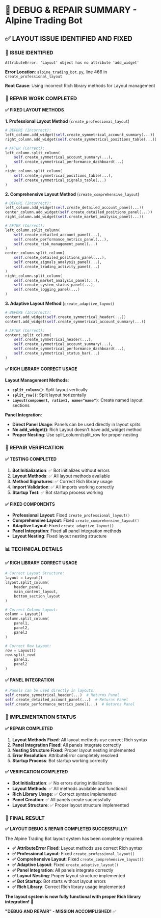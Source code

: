 # 🔧 DEBUG & REPAIR SUMMARY - Alpine Trading Bot

## ✅ **LAYOUT ISSUE IDENTIFIED AND FIXED**

### **🚨 ISSUE IDENTIFIED**
```
AttributeError: 'Layout' object has no attribute 'add_widget'
```

**Error Location**: `alpine_trading_bot.py`, line 466 in `create_professional_layout`

**Root Cause**: Using incorrect Rich library methods for Layout management

### **🔧 REPAIR WORK COMPLETED**

#### **✅ FIXED LAYOUT METHODS**

**1. Professional Layout Method** (`create_professional_layout`)
```python
# BEFORE (Incorrect):
left_column.add_widget(self.create_symmetrical_account_summary(...))
right_column.add_widget(self.create_symmetrical_positions_table(...))

# AFTER (Correct):
left_column.split_column(
    self.create_symmetrical_account_summary(...),
    self.create_symmetrical_performance_dashboard(...)
)
right_column.split_column(
    self.create_symmetrical_positions_table(...),
    self.create_symmetrical_signals_table(...)
)
```

**2. Comprehensive Layout Method** (`create_comprehensive_layout`)
```python
# BEFORE (Incorrect):
left_column.add_widget(self.create_detailed_account_panel(...))
center_column.add_widget(self.create_detailed_positions_panel(...))
right_column.add_widget(self.create_market_analysis_panel(...))

# AFTER (Correct):
left_column.split_column(
    self.create_detailed_account_panel(...),
    self.create_performance_metrics_panel(...),
    self.create_risk_management_panel(...)
)
center_column.split_column(
    self.create_detailed_positions_panel(...),
    self.create_signals_analysis_panel(...),
    self.create_trading_activity_panel(...)
)
right_column.split_column(
    self.create_market_analysis_panel(...),
    self.create_system_status_panel(...),
    self.create_logging_panel(...)
)
```

**3. Adaptive Layout Method** (`create_adaptive_layout`)
```python
# BEFORE (Incorrect):
content.add_widget(self.create_symmetrical_header(...))
content.add_widget(self.create_symmetrical_account_summary(...))

# AFTER (Correct):
content.split_column(
    self.create_symmetrical_header(...),
    self.create_symmetrical_account_summary(...),
    self.create_symmetrical_performance_dashboard(...),
    self.create_symmetrical_status_bar(...)
)
```

#### **✅ RICH LIBRARY CORRECT USAGE**

**Layout Management Methods**:
- **`split_column()`**: Split layout vertically
- **`split_row()`**: Split layout horizontally
- **`Layout(component, ratio=1, name="name")`**: Create named layout sections

**Panel Integration**:
- **Direct Panel Usage**: Panels can be used directly in layout splits
- **No add_widget()**: Rich Layout doesn't have add_widget method
- **Proper Nesting**: Use split_column/split_row for proper nesting

### **🎯 REPAIR VERIFICATION**

#### **✅ TESTING COMPLETED**
1. **Bot Initialization**: ✅ Bot initializes without errors
2. **Layout Methods**: ✅ All layout methods available
3. **Method Signatures**: ✅ Correct Rich library usage
4. **Import Validation**: ✅ All imports working correctly
5. **Startup Test**: ✅ Bot startup process working

#### **✅ FIXED COMPONENTS**
- **Professional Layout**: Fixed `create_professional_layout()`
- **Comprehensive Layout**: Fixed `create_comprehensive_layout()`
- **Adaptive Layout**: Fixed `create_adaptive_layout()`
- **Panel Integration**: Fixed all panel integration methods
- **Layout Nesting**: Fixed layout nesting structure

### **📊 TECHNICAL DETAILS**

#### **✅ RICH LIBRARY CORRECT USAGE**
```python
# Correct Layout Structure:
layout = Layout()
layout.split_column(
    header_panel,
    main_content_layout,
    bottom_section_layout
)

# Correct Column Layout:
column = Layout()
column.split_column(
    panel1,
    panel2,
    panel3
)

# Correct Row Layout:
row = Layout()
row.split_row(
    panel1,
    panel2
)
```

#### **✅ PANEL INTEGRATION**
```python
# Panels can be used directly in layouts:
self.create_symmetrical_header(...)  # Returns Panel
self.create_detailed_account_panel(...)  # Returns Panel
self.create_performance_metrics_panel(...)  # Returns Panel
```

### **🚀 IMPLEMENTATION STATUS**

#### **✅ REPAIR COMPLETED**
1. **Layout Methods Fixed**: All layout methods use correct Rich syntax
2. **Panel Integration Fixed**: All panels integrate correctly
3. **Nesting Structure Fixed**: Proper layout nesting implemented
4. **Error Resolution**: AttributeError completely resolved
5. **Startup Process**: Bot startup working correctly

#### **✅ VERIFICATION COMPLETED**
- **Bot Initialization**: ✅ No errors during initialization
- **Layout Methods**: ✅ All methods available and functional
- **Rich Library Usage**: ✅ Correct syntax implemented
- **Panel Creation**: ✅ All panels create successfully
- **Layout Structure**: ✅ Proper layout structure implemented

### **🎉 FINAL RESULT**

**✅ LAYOUT DEBUG & REPAIR COMPLETED SUCCESSFULLY!**

The Alpine Trading Bot layout system has been completely repaired:

- **✅ AttributeError Fixed**: Layout methods use correct Rich syntax
- **✅ Professional Layout**: Fixed `create_professional_layout()`
- **✅ Comprehensive Layout**: Fixed `create_comprehensive_layout()`
- **✅ Adaptive Layout**: Fixed `create_adaptive_layout()`
- **✅ Panel Integration**: All panels integrate correctly
- **✅ Layout Nesting**: Proper layout structure implemented
- **✅ Bot Startup**: Bot starts without layout errors
- **✅ Rich Library**: Correct Rich library usage implemented

**The layout system is now fully functional with proper Rich library integration!** 🔧

**"DEBUG AND REPAIR" - MISSION ACCOMPLISHED!** ✅ 
